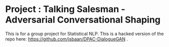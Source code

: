 # Project : Talking Salesman - Adversarial Conversational Shaping

This is for a group project for Statistical  NLP. This is a hacked version of the repo here: https://github.com/jsbaan/DPAC-DialogueGAN  . 
